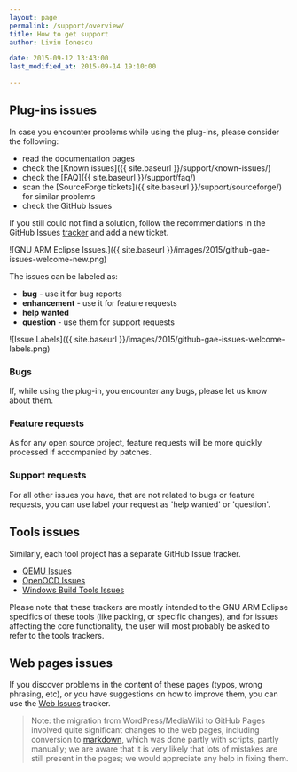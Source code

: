 ```yaml
---
layout: page
permalink: /support/overview/
title: How to get support
author: Liviu Ionescu

date: 2015-09-12 13:43:00
last_modified_at: 2015-09-14 19:10:00

---
```


## Plug-ins issues

In case you encounter problems while using the plug-ins, please consider the following:

* read the documentation pages
* check the [Known issues]({{ site.baseurl }}/support/known-issues/)
* check the [FAQ]({{ site.baseurl }}/support/faq/)
* scan the [SourceForge tickets]({{ site.baseurl }}/support/sourceforge/) for similar problems
* check the GitHub Issues

If you still could not find a solution, follow the recommendations in the GitHub Issues [tracker](https://github.com/gnuarmeclipse/plug-ins/issues/1) and add a new ticket.

![GNU ARM Eclipse Issues.]({{ site.baseurl }}/images/2015/github-gae-issues-welcome-new.png)

The issues can be labeled as:

* **bug** - use it for bug reports
* **enhancement** - use it for feature requests
* **help wanted**
* **question** - use them for support requests

![Issue Labels]({{ site.baseurl }}/images/2015/github-gae-issues-welcome-labels.png)

### Bugs

If, while using the plug-in, you encounter any bugs, please let us know about them.

### Feature requests

As for any open source project, feature requests will be more quickly processed if accompanied by patches.

### Support requests

For all other issues you have, that are not related to bugs or feature requests, you can use label your request as 'help wanted' or 'question'.

## Tools issues

Similarly, each tool project has a separate GitHub Issue tracker.

* [QEMU Issues](https://github.com/gnuarmeclipse/qemu/issues/1/)
* [OpenOCD Issues](https://github.com/gnuarmeclipse/openocd/issues/1/)
* [Windows Build Tools Issues](https://github.com/gnuarmeclipse/windows-build-tools/issues/1/)

Please note that these trackers are mostly intended to the GNU ARM Eclipse specifics of these tools (like packing, or specific changes), and for issues affecting the core functionality, the user will most probably be asked to refer to the tools trackers.


## Web pages issues

If you discover problems in the content of these pages (typos, wrong phrasing, etc), or you have suggestions on how to improve them, you can use the [Web Issues](https://github.com/gnuarmeclipse/gnuarmeclipse.github.io/issues/1) tracker.

> Note: the migration from WordPress/MediaWiki to GitHub Pages involved quite significant changes to the web pages, including conversion to [markdown](http://daringfireball.net/projects/markdown/syntax), which was done partly with scripts, partly manually; we are aware that it is very likely that lots of mistakes are still present in the pages; we would appreciate any help in fixing them.

